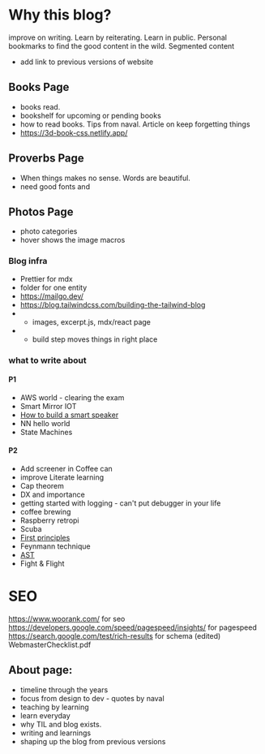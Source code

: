 # Why this blog?

improve on writing. Learn by reiterating. Learn in public.
Personal bookmarks to find the good content in the wild.
Segmented content

- add link to previous versions of website

## Books Page

- books read.
- bookshelf for upcoming or pending books
- how to read books. Tips from naval. Article on keep forgetting things
- https://3d-book-css.netlify.app/

## Proverbs Page

- When things makes no sense. Words are beautiful.
- need good fonts and

## Photos Page

- photo categories
- hover shows the image macros

### Blog infra

- Prettier for mdx
- folder for one entity
- https://mailgo.dev/
- https://blog.tailwindcss.com/building-the-tailwind-blog
- - images, excerpt.js, mdx/react page
- - build step moves things in right place

### what to write about

#### P1

- AWS world - clearing the exam
- Smart Mirror IOT
- [How to build a smart speaker](https://www.coursera.org/learn/ai-for-everyone/lecture/ahvm7/case-study-smart-speaker)
- NN hello world
- State Machines

#### P2

- Add screener in Coffee can
- improve Literate learning
- Cap theorem
- DX and importance
- getting started with logging - can't put debugger in your life
- coffee brewing
- Raspberry retropi
- Scuba
- [First principles](https://fs.blog/2018/04/first-principles/)
- Feynmann technique
- [AST](https://dev.to/khaosdoctor/node-js-under-the-hood-4-let-s-talk-about-v8-1eol)
- Fight & Flight

# SEO

https://www.woorank.com/ for seo
https://developers.google.com/speed/pagespeed/insights/ for pagespeed
https://search.google.com/test/rich-results for schema (edited)
WebmasterChecklist.pdf

## About page:

- timeline through the years
- focus from design to dev - quotes by naval
- teaching by learning
- learn everyday
- why TIL and blog exists.
- writing and learnings
- shaping up the blog from previous versions
